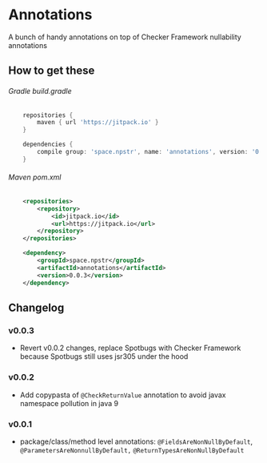 # Annotations
A bunch of handy annotations on top of Checker Framework nullability annotations


## How to get these

###### Gradle build.gradle
```groovy
    repositories {
        maven { url 'https://jitpack.io' }
    }

    dependencies {
        compile group: 'space.npstr', name: 'annotations', version: '0.0.3'
    }

```

###### Maven pom.xml
```xml
    <repositories>
        <repository>
            <id>jitpack.io</id>
            <url>https://jitpack.io</url>
        </repository>
    </repositories>

    <dependency>
        <groupId>space.npstr</groupId>
        <artifactId>annotations</artifactId>
        <version>0.0.3</version>
    </dependency>
```

## Changelog

### v0.0.3
- Revert v0.0.2 changes, replace Spotbugs with Checker Framework because Spotbugs still uses jsr305 under the hood

### v0.0.2
- Add copypasta of `@CheckReturnValue` annotation to avoid javax namespace pollution in java 9

### v0.0.1
- package/class/method level annotations: `@FieldsAreNonNullByDefault`, `@ParametersAreNonnullByDefault,` `@ReturnTypesAreNonNullByDefault`
